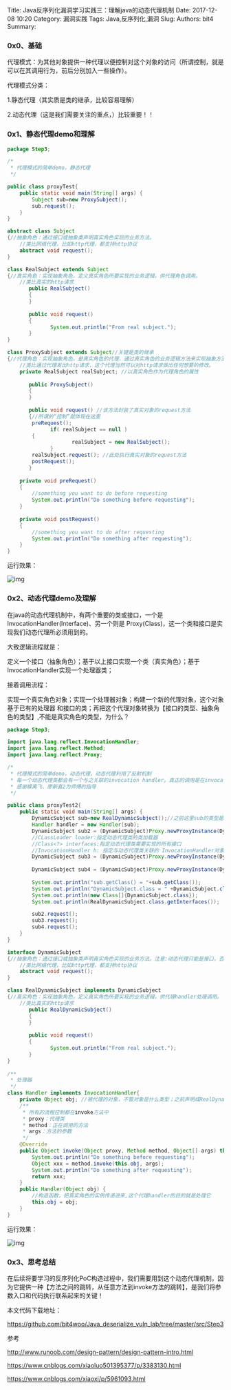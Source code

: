 Title: Java反序列化漏洞学习实践三：理解java的动态代理机制
Date: 2017-12-08 10:20
Category: 漏洞实践
Tags: Java,反序列化,漏洞
Slug: 
Authors: bit4
Summary: 

### **0x0、基础**

 

代理模式：为其他对象提供一种代理以便控制对这个对象的访问（所谓控制，就是可以在其调用行为，前后分别加入一些操作）。

代理模式分类：

1.静态代理（其实质是类的继承，比较容易理解）

 2.动态代理（这是我们需要关注的重点，）比较重要！！

 

### **0x1、静态代理demo和理解**

 

```java
package Step3;

/*
 * 代理模式的简单demo，静态代理
 */

public class proxyTest{
	public static void main(String[] args) {
		Subject sub=new ProxySubject();
		sub.request();
	}
}

abstract class Subject
{//抽象角色：通过接口或抽象类声明真实角色实现的业务方法。
	//类比网络代理，比如http代理，都支持http协议
    abstract void request();
}

class RealSubject extends Subject
{//真实角色：实现抽象角色，定义真实角色所要实现的业务逻辑，供代理角色调用。
	//类比真实的http请求
       public RealSubject()
       {
       }
      
       public void request()
       {
              System.out.println("From real subject.");
       }
}

class ProxySubject extends Subject//关键是类的继承
{//代理角色：实现抽象角色，是真实角色的代理，通过真实角色的业务逻辑方法来实现抽象方法，并可以附加自己的操作。
	//类比通过代理发出http请求，这个代理当然可以对http请求做出任何想要的修改。
    private RealSubject realSubject; //以真实角色作为代理角色的属性
      
       public ProxySubject()
       {
       }
 
       public void request() //该方法封装了真实对象的request方法
       {//所谓的“控制”就体现在这里
        preRequest(); 
              if( realSubject == null )
        {
                     realSubject = new RealSubject();
              }
        realSubject.request(); //此处执行真实对象的request方法
        postRequest();
       }
 
    private void preRequest()
    {
        //something you want to do before requesting
    	System.out.println("Do something before requesting");
    }
 
    private void postRequest()
    {
        //something you want to do after requesting
    	System.out.println("Do something after requesting");
    }
}
```

运行效果：

![img](img/JavaDeserStep3/1.png)

### **0x2、动态代理demo及理解**

在java的动态代理机制中，有两个重要的类或接口，一个是 InvocationHandler(Interface)、另一个则是 Proxy(Class)，这一个类和接口是实现我们动态代理所必须用到的。

大致逻辑流程就是：

定义一个接口（抽象角色）；基于以上接口实现一个类（真实角色）；基于InvocationHandler实现一个处理器类；

接着调用流程：

实现一个真实角色对象；实现一个处理器对象；构建一个新的代理对象，这个对象基于已有的处理器 和接口的类；再把这个代理对象转换为【接口的类型、抽象角色的类型】,不能是真实角色的类型，为什么？

```java
package Step3;

import java.lang.reflect.InvocationHandler;
import java.lang.reflect.Method;
import java.lang.reflect.Proxy;

/*
 * 代理模式的简单demo，动态代理，动态代理利用了反射机制
 * 每一个动态代理类都会有一个与之关联的invocation handler。真正的调用是在invocation handler的invoke()方法里完成的。
 * 感谢蝶离飞、廖新喜2为师傅的指导
 */

public class proxyTest2{
	public static void main(String[] args) {
		DynamicSubject sub=new RealDynamicSubject();//之前这里sub的类型是RealDynamicSubject，不对；但是为什么呢？
		Handler handler = new Handler(sub);
		DynamicSubject sub2 = (DynamicSubject)Proxy.newProxyInstance(DynamicSubject.class.getClassLoader(), new Class[]{DynamicSubject.class}, handler); 
		//CLassLoader loader:指定动态代理类的类加载器
		//Class<?> interfaces:指定动态代理类需要实现的所有接口
		//InvocationHandler h: 指定与动态代理类关联的 InvocationHandler对象
		DynamicSubject sub3 = (DynamicSubject)Proxy.newProxyInstance(DynamicSubject.class.getClassLoader(), sub.getClass().getInterfaces(), handler);
		
		DynamicSubject sub4 = (DynamicSubject)Proxy.newProxyInstance(DynamicSubject.class.getClassLoader(), RealDynamicSubject.class.getInterfaces(), handler);
		
		System.out.println("sub.getClass() = "+sub.getClass());
		System.out.println("DynamicSubject.class = " +DynamicSubject.class);
		System.out.println(new Class[]{DynamicSubject.class});
		System.out.println(RealDynamicSubject.class.getInterfaces());

		sub2.request();
		sub3.request();
		sub4.request();
	}
}

interface DynamicSubject
{//抽象角色：通过接口或抽象类声明真实角色实现的业务方法。注意:动态代理只能是接口，否则代理类转成该类型事会报错
	//类比网络代理，比如http代理，都支持http协议
    abstract void request();
}

class RealDynamicSubject implements DynamicSubject
{//真实角色：实现抽象角色，定义真实角色所要实现的业务逻辑，供代理handler处理调用。
	//类比真实的http请求
       public RealDynamicSubject()
       {
       }
      
       public void request()
       {
              System.out.println("From real subject.");
       }
}
 
/**
 * 处理器
 */
class Handler implements InvocationHandler{
	private Object obj; //被代理的对象，不管对象是什么类型；之前声明成RealDynamicSubject，不应该这么做
    /**
     * 所有的流程控制都在invoke方法中
     * proxy：代理类
     * method：正在调用的方法
     * args：方法的参数
     */
    @Override
    public Object invoke(Object proxy, Method method, Object[] args) throws Throwable {//接口必须实现的方法，也是逻辑核心
    	System.out.println("Do something before requesting");
    	Object xxx = method.invoke(this.obj, args);
        System.out.println("Do something after requesting");
        return xxx;
    }
    public Handler(Object obj) {
    	//构造函数，把真实角色的实例传递进来,这个代理handler的目的就是处理它
        this.obj = obj;
    }
}
```

运行效果：

![img](img/JavaDeserStep3/2.png)

### 0x3、思考总结

 

在后续将要学习的反序列化PoC构造过程中，我们需要用到这个动态代理机制，因为它提供一种【方法之间的跳转，从任意方法到invoke方法的跳转】，是我们将参数入口和代码执行联系起来的关键！

 

本文代码下载地址：

<https://github.com/bit4woo/Java_deserialize_vuln_lab/tree/master/src/Step3>

参考

<http://www.runoob.com/design-pattern/design-pattern-intro.html>

<https://www.cnblogs.com/xiaoluo501395377/p/3383130.html>

<https://www.cnblogs.com/xiaoxi/p/5961093.html>